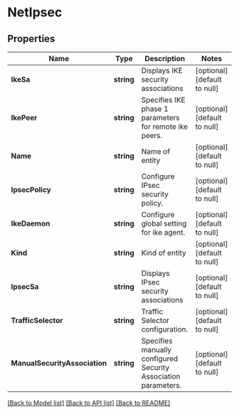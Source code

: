 # NetIpsec

## Properties
Name | Type | Description | Notes
------------ | ------------- | ------------- | -------------
**IkeSa** | **string** | Displays IKE security associations | [optional] [default to null]
**IkePeer** | **string** | Specifies IKE phase 1 parameters for remote ike peers. | [optional] [default to null]
**Name** | **string** | Name of entity | [optional] [default to null]
**IpsecPolicy** | **string** | Configure IPsec security policy. | [optional] [default to null]
**IkeDaemon** | **string** | Configure global setting for ike agent. | [optional] [default to null]
**Kind** | **string** | Kind of entity | [optional] [default to null]
**IpsecSa** | **string** | Displays IPsec security associations | [optional] [default to null]
**TrafficSelector** | **string** | Traffic Selector configuration. | [optional] [default to null]
**ManualSecurityAssociation** | **string** | Specifies manually configured Security Association parameters. | [optional] [default to null]

[[Back to Model list]](../README.md#documentation-for-models) [[Back to API list]](../README.md#documentation-for-api-endpoints) [[Back to README]](../README.md)


